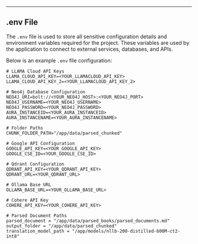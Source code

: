 ---

## .env File

The `.env` file is used to store all sensitive configuration details and environment variables required for the project. These variables are used by the application to connect to external services, databases, and APIs.


Below is an example `.env` file configuration:

```env
# LLAMA Cloud API Keys
LLAMA_CLOUD_API_KEY=<YOUR_LLAMACLOUD_API_KEY>
LLAMA_CLOUD_API_KEY_2=<YOUR_LLAMACLOUD_API_KEY_2>

# Neo4j Database Configuration
NEO4J_URI=bolt://<YOUR_NEO4J_HOST>:<YOUR_NEO4J_PORT>
NEO4J_USERNAME=<YOUR_NEO4J_USERNAME>
NEO4J_PASSWORD=<YOUR_NEO4J_PASSWORD>
AURA_INSTANCEID=<YOUR_AURA_INSTANCEID>
AURA_INSTANCENAME=<YOUR_AURA_INSTANCENAME>

# Folder Paths
CHUNK_FOLDER_PATH="/app/data/parsed_chunked"

# Google API Configuration
GOOGLE_API_KEY=<YOUR_GOOGLE_API_KEY>
GOOGLE_CSE_ID=<YOUR_GOOGLE_CSE_ID>

# Qdrant Configuration
QDRANT_API_KEY=<YOUR_QDRANT_API_KEY>
QDRANT_URL=<YOUR_QDRANT_URL>

# Ollama Base URL
OLLAMA_BASE_URL=<YOUR_OLLAMA_BASE_URL>

# Cohere API Key
COHERE_API_KEY=<YOUR_COHERE_API_KEY>

# Parsed Document Paths
parsed_document = "/app/data/parsed_books/parsed_documents.md"
output_folder = "/app/data/parsed_chunked"
translation_model_path = "/app/models/nllb-200-distilled-600M-ct2-int8"

